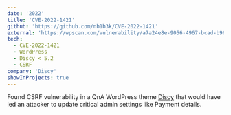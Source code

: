 ```yaml
---
date: '2022'
title: 'CVE-2022-1421'
github: 'https://github.com/nb1b3k/CVE-2022-1421'
external: 'https://wpscan.com/vulnerability/a7a24e8e-9056-4967-bcad-b96cc0c5b249'
tech:
  - CVE-2022-1421
  - WordPress
  - Discy < 5.2
  - CSRF
company: 'Discy'
showInProjects: true
---
```


Found CSRF vulnerability in a QnA WordPress theme [Discy](https://themeforest.net/item/discy-social-questions-and-answers-wordpress-theme/19281265) that would have led an attacker to update critical admin settings like Payment details.
